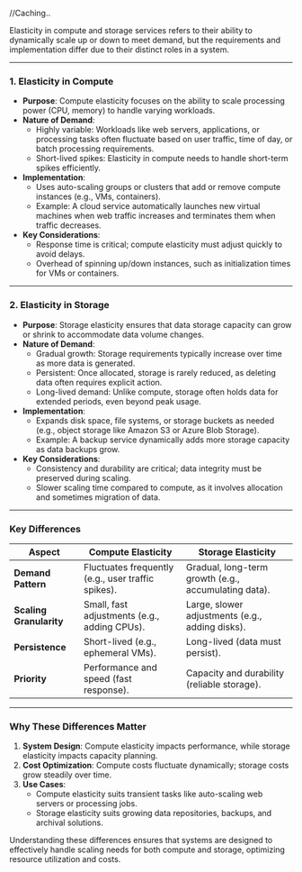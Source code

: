 //Caching..

Elasticity in compute and storage services refers to their ability to dynamically scale up or down to meet demand, but the requirements and implementation differ due to their distinct roles in a system.

---

### **1. Elasticity in Compute**
- **Purpose**: Compute elasticity focuses on the ability to scale processing power (CPU, memory) to handle varying workloads.
- **Nature of Demand**:
  - Highly variable: Workloads like web servers, applications, or processing tasks often fluctuate based on user traffic, time of day, or batch processing requirements.
  - Short-lived spikes: Elasticity in compute needs to handle short-term spikes efficiently.
- **Implementation**:
  - Uses auto-scaling groups or clusters that add or remove compute instances (e.g., VMs, containers).
  - Example: A cloud service automatically launches new virtual machines when web traffic increases and terminates them when traffic decreases.
- **Key Considerations**:
  - Response time is critical; compute elasticity must adjust quickly to avoid delays.
  - Overhead of spinning up/down instances, such as initialization times for VMs or containers.

---

### **2. Elasticity in Storage**
- **Purpose**: Storage elasticity ensures that data storage capacity can grow or shrink to accommodate data volume changes.
- **Nature of Demand**:
  - Gradual growth: Storage requirements typically increase over time as more data is generated.
  - Persistent: Once allocated, storage is rarely reduced, as deleting data often requires explicit action.
  - Long-lived demand: Unlike compute, storage often holds data for extended periods, even beyond peak usage.
- **Implementation**:
  - Expands disk space, file systems, or storage buckets as needed (e.g., object storage like Amazon S3 or Azure Blob Storage).
  - Example: A backup service dynamically adds more storage capacity as data backups grow.
- **Key Considerations**:
  - Consistency and durability are critical; data integrity must be preserved during scaling.
  - Slower scaling time compared to compute, as it involves allocation and sometimes migration of data.

---

### **Key Differences**
| Aspect                | Compute Elasticity                                   | Storage Elasticity                                  |
|-----------------------|----------------------------------------------------|---------------------------------------------------|
| **Demand Pattern**     | Fluctuates frequently (e.g., user traffic spikes). | Gradual, long-term growth (e.g., accumulating data). |
| **Scaling Granularity**| Small, fast adjustments (e.g., adding CPUs).       | Large, slower adjustments (e.g., adding disks).    |
| **Persistence**        | Short-lived (e.g., ephemeral VMs).                | Long-lived (data must persist).                    |
| **Priority**           | Performance and speed (fast response).            | Capacity and durability (reliable storage).        |

---

### **Why These Differences Matter**
1. **System Design**: Compute elasticity impacts performance, while storage elasticity impacts capacity planning.
2. **Cost Optimization**: Compute costs fluctuate dynamically; storage costs grow steadily over time.
3. **Use Cases**:
   - Compute elasticity suits transient tasks like auto-scaling web servers or processing jobs.
   - Storage elasticity suits growing data repositories, backups, and archival solutions.

Understanding these differences ensures that systems are designed to effectively handle scaling needs for both compute and storage, optimizing resource utilization and costs.



